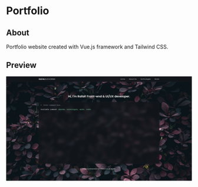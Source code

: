 # Portfolio

## About

Portfolio website created with Vue.js framework and Tailwind CSS.

## Preview

![alt-text](https://github.com/alosuri/portfolio/blob/main/screenshot.png)
